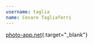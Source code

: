 ```yaml
---
username: taglia
name: Cesare Tagliaferri
---
```


[photo-app.net](http://photos-app.net/){:target="_blank"}
